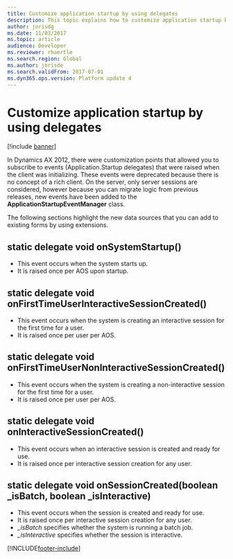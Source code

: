 ```yaml
---
title: Customize application startup by using delegates
description: This topic explains how to customize application startup by using delegates.
author: jorisdg
ms.date: 11/03/2017
ms.topic: article
audience: Developer
ms.reviewer: rhaertle
ms.search.region: Global
ms.author: jorisde
ms.search.validFrom: 2017-07-01
ms.dyn365.ops.version: Platform update 4
---
```


# Customize application startup by using delegates

[!include [banner](../includes/banner.md)]

In Dynamics AX 2012, there were customization points that allowed you to subscribe to events (Application.Startup delegates) that were raised when the client was initializing. These events were deprecated because there is no concept of a rich client. On the server, only server sessions are considered, however because you can migrate logic from previous releases, new events have been added to the **ApplicationStartupEventManager** class.

The following sections highlight the new data sources that you can add to existing forms by using extensions.

## static delegate void onSystemStartup()

- This event occurs when the system starts up.
- It is raised once per AOS upon startup.

## static delegate void onFirstTimeUserInteractiveSessionCreated()

- This event occurs when the system is creating an interactive session for the first time for a user.
- It is raised once per user per AOS.

## static delegate void onFirstTimeUserNonInteractiveSessionCreated()

- This event occurs when the system is creating a non-interactive session for the first time for a user.
- It is raised once per user per AOS.

## static delegate void onInteractiveSessionCreated()

- This event occurs when an interactive session is created and ready for use.
- It is raised once per interactive session creation for any user.

## static delegate void onSessionCreated(boolean _isBatch, boolean _isInteractive)

- This event occurs when the session is created and ready for use.
- It is raised once per interactive session creation for any user.
- *_isBatch* specifies whether the system is running a batch job.
- *_isInteractive* specifies whether the session is interactive.

[!INCLUDE[footer-include](../../../includes/footer-banner.md)]